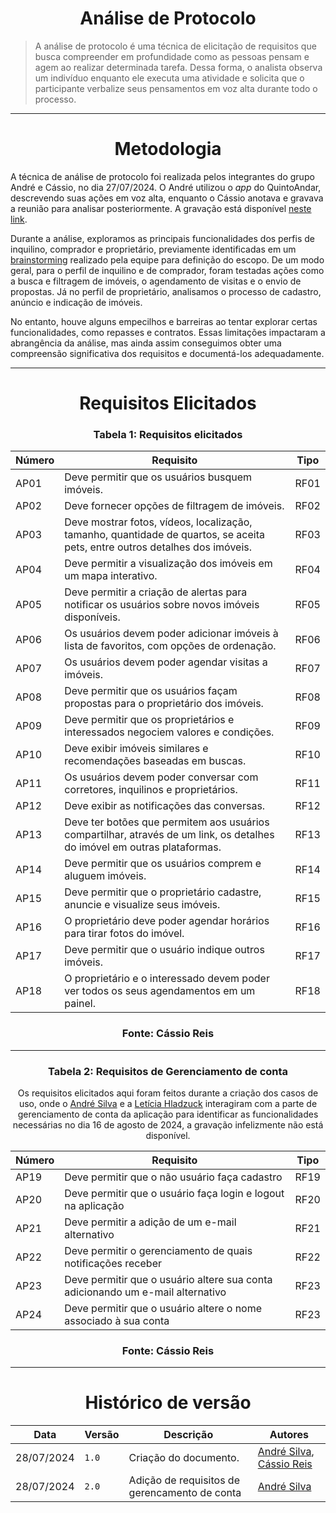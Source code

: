 <center>

# Análise de Protocolo

</center>


> A análise de protocolo é uma técnica de elicitação de requisitos que busca compreender em profundidade como as pessoas pensam e agem ao realizar determinada tarefa. Dessa forma, o analista observa um indivíduo enquanto ele executa uma atividade e solicita que o participante verbalize seus pensamentos em voz alta durante todo o processo.

---

<center>

# Metodologia

</center>


A técnica de análise de protocolo foi realizada pelos integrantes do grupo André e Cássio, no dia 27/07/2024. O André utilizou o _app_ do QuintoAndar, descrevendo suas ações em voz alta, enquanto o Cássio anotava e gravava a reunião para analisar posteriormente. A gravação está disponível [neste link](https://youtu.be/zjiPAmT3zX4).

Durante a análise, exploramos as principais funcionalidades dos perfis de inquilino, comprador e proprietário, previamente identificadas em um [brainstorming](Modulo-1/pre-rastreabilidade/mapa-mental.md) realizado pela equipe para definição do escopo. De um modo geral, para o perfil de inquilino e de comprador, foram testadas ações como a busca e filtragem de imóveis, o agendamento de visitas e o envio de propostas. Já no perfil de proprietário, analisamos o processo de cadastro, anúncio e indicação de imóveis.

No entanto, houve alguns empecilhos e barreiras ao tentar explorar certas funcionalidades, como repasses e contratos. Essas limitações impactaram a abrangência da análise, mas ainda assim conseguimos obter uma compreensão significativa dos requisitos e documentá-los adequadamente.


---

<center>

# Requisitos Elicitados

</center>


<center>

### Tabela 1: Requisitos elicitados

</center>

<div style="margin: 0 auto; width: fit-content;">

| Número | Requisito                                                                                                                   | Tipo |
|--------|-----------------------------------------------------------------------------------------------------------------------------|------|
| AP01   | Deve permitir que os usuários busquem imóveis.                                                                              | RF01 |
| AP02   | Deve fornecer opções de filtragem de imóveis.                                                                               | RF02 |
| AP03   | Deve mostrar fotos, vídeos, localização, tamanho, quantidade de quartos, se aceita pets, entre outros detalhes dos imóveis. | RF03 |
| AP04   | Deve permitir a visualização dos imóveis em um mapa interativo.                                                             | RF04 |
| AP05   | Deve permitir a criação de alertas para notificar os usuários sobre novos imóveis disponíveis.                              | RF05 |
| AP06   | Os usuários devem poder adicionar imóveis à lista de favoritos, com opções de ordenação.                                    | RF06 |
| AP07   | Os usuários devem poder agendar visitas a imóveis.                                                                          | RF07 |
| AP08   | Deve permitir que os usuários façam propostas para o proprietário dos imóveis.                                              | RF08 |
| AP09   | Deve permitir que os proprietários e interessados negociem valores e condições.                                             | RF09 |
| AP10   | Deve exibir imóveis similares e recomendações baseadas em buscas.                                                           | RF10 |
| AP11   | Os usuários devem poder conversar com corretores, inquilinos e proprietários.                                               | RF11 |
| AP12   | Deve exibir as notificações das conversas.                                                                                  | RF12 |
| AP13   | Deve ter botões que permitem aos usuários compartilhar, através de um link, os detalhes do imóvel em outras plataformas.    | RF13 |
| AP14   | Deve permitir que os usuários comprem e aluguem imóveis.                                                                    | RF14 |
| AP15   | Deve permitir que o proprietário cadastre, anuncie e visualize seus imóveis.                                                | RF15 |
| AP16   | O proprietário deve poder agendar horários para tirar fotos do imóvel.                                                      | RF16 |
| AP17   | Deve permitir que o usuário indique outros imóveis.                                                                         | RF17 |
| AP18   | O proprietário e o interessado devem poder ver todos os seus agendamentos em um painel.                                     | RF18 |

</div>

<center>

### Fonte: Cássio Reis

</center>

---

<center>

### Tabela 2: Requisitos de Gerenciamento de conta

Os requisitos elicitados aqui foram feitos durante a criação dos casos de uso, onde o [André Silva]() e a [Letícia Hladzuck]() interagiram com a parte de gerenciamento de conta da aplicação para identificar as funcionalidades necessárias no dia 16 de agosto de 2024, a gravação infelizmente não está disponível.
</center>

<div style="margin: 0 auto; width: fit-content;">

| Número | Requisito                                                                                                                   | Tipo |
|--------|-----------------------------------------------------------------------------------------------------------------------------|------|
| AP19   | Deve permitir que o não usuário faça cadastro | RF19 |
| AP20   | Deve permitir que o usuário faça login e logout na aplicação| RF20 |
| AP21   | Deve permitir a adição de um e-mail alternativo | RF21 |
| AP22   | Deve permitir o gerenciamento de quais notificações receber| RF22 |
| AP23   | Deve permitir que o usuário altere sua conta adicionando um e-mail alternativo| RF23 |
| AP24   | Deve permitir que o usuário altere o nome associado à sua conta | RF23 |

</div>

<center>

### Fonte: Cássio Reis

</center>

---
<center>

# Histórico de versão

</center>

<div style="margin: 0 auto; width: fit-content;">

| Data       | Versão | Descrição             | Autores                                                                                 |
|------------|--------|-----------------------|-----------------------------------------------------------------------------------------|
| 28/07/2024 | `1.0`  | Criação do documento. | [André Silva](https://github.com/Hunter104), [Cássio Reis](https://github.com/csreis72) |
| 28/07/2024 | `2.0`  | Adição de requisitos de gerencamento de conta| [André Silva](https://github.com/Hunter104) |

</div>
